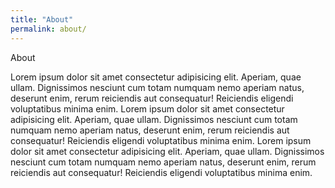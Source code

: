 ```yaml
---
title: "About"
permalink: about/
---
```


About 

Lorem ipsum dolor sit amet consectetur adipisicing elit. Aperiam, quae ullam. Dignissimos nesciunt cum totam numquam nemo aperiam natus, deserunt enim, rerum reiciendis aut consequatur! Reiciendis eligendi voluptatibus minima enim.
Lorem ipsum dolor sit amet consectetur adipisicing elit. Aperiam, quae ullam. Dignissimos nesciunt cum totam numquam nemo aperiam natus, deserunt enim, rerum reiciendis aut consequatur! Reiciendis eligendi voluptatibus minima enim.
Lorem ipsum dolor sit amet consectetur adipisicing elit. Aperiam, quae ullam. Dignissimos nesciunt cum totam numquam nemo aperiam natus, deserunt enim, rerum reiciendis aut consequatur! Reiciendis eligendi voluptatibus minima enim.
